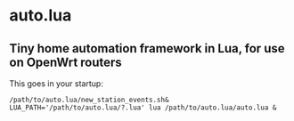 # auto.lua #
## Tiny home automation framework in Lua, for use on OpenWrt routers ##

This goes in your startup:
```
/path/to/auto.lua/new_station_events.sh&
LUA_PATH='/path/to/auto.lua/?.lua' lua /path/to/auto.lua/auto.lua &
```
